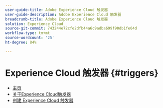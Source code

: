 ```yaml
---
user-guide-title: Adobe Experience Cloud 触发器
user-guide-description: Adobe Experience Cloud 触发器
breadcrumb-title: Adobe Experience Cloud 触发器
solution: Experience Cloud
source-git-commit: 743244e72cfe2dfb44a6c9adba699f90db1fe04d
workflow-type: tm+mt
source-wordcount: '25'
ht-degree: 84%

---
```


# Experience Cloud 触发器 {#triggers}

* [主页](home.md)
* [关于Experience Cloud触发器](overview.md)
* [创建 Experience Cloud 触发器](create.md)
